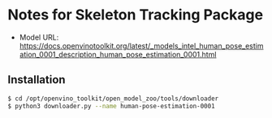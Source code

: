 # Notes for Skeleton Tracking Package

* Model URL: https://docs.openvinotoolkit.org/latest/_models_intel_human_pose_estimation_0001_description_human_pose_estimation_0001.html

## Installation

```bash
$ cd /opt/openvino_toolkit/open_model_zoo/tools/downloader
$ python3 downloader.py --name human-pose-estimation-0001
```